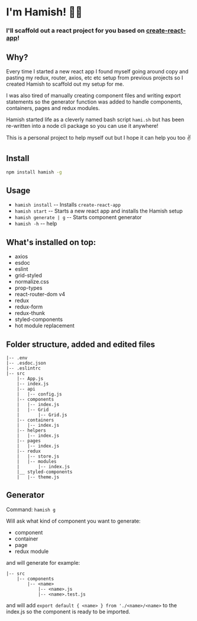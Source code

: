 # I'm Hamish! 👨‍💻
### I'll scaffold out a react project for you based on [create-react-app](https://github.com/facebook/create-react-app)!

## Why?
Every time I started a new react app I found myself going around copy and pasting my redux, router, axios, etc etc setup from previous projects so I created Hamish to scaffold out my setup for me.

I was also tired of manually creating component files and writing export statements so the generator function was added to handle components, containers, pages and redux modules.

Hamish started life as a cleverly named bash script `hami.sh` but has been re-written into a node cli package so you can use it anywhere!

This is a personal project to help myself out but I hope it can help you too :v:

## Install

```sh
npm install hamish -g
```

## Usage

* `hamish install` -- Installs `create-react-app`
* `hamish start` -- Starts a new react app and installs the Hamish setup 
* `hamish generate | g` -- Starts component generator
* `hamish -h` -- help

## What's installed on top:

- axios
- esdoc
- eslint
- grid-styled
- normalize.css
- prop-types
- react-router-dom v4
- redux
- redux-form
- redux-thunk
- styled-components
- hot module replacement

## Folder structure, added and edited files
```
|-- .env
|-- .esdoc.json
|-- .eslintrc
|-- src
    |-- App.js
    |-- index.js
    |-- api
    |   |-- config.js
    |-- components
    |   |-- index.js
    |   |-- Grid
    |       |-- Grid.js
    |-- containers
    |   |-- index.js
    |-- helpers
    |   |-- index.js
    |-- pages
    |   |-- index.js
    |-- redux
    |   |-- store.js
    |   |-- modules
    |       |-- index.js
    |__ styled-components
    |   |-- theme.js  
```


## Generator
Command: `hamish g`

Will ask what kind of component you want to generate:
* component
* container
* page
* redux module

 and will generate for example:
```
|-- src
    |-- components
        |-- <name>
            |-- <name>.js
            |-- <name>.test.js
```
and will add `export default { <name> } from './<name>/<name>` to the index.js so the component is ready to be imported.



